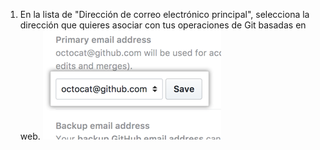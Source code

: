 1. En la lista de "Dirección de correo electrónico principal", selecciona la dirección que quieres asociar con tus operaciones de Git basadas en web. ![Selección de dirección de correo electrónico principal](/assets/images/help/settings/email_primary.png)
